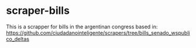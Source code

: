 scraper-bills
=============

This is a scrapper for bills in the argentinan congress based in: https://github.com/ciudadanointeligente/scrapers/tree/bills_senado_wspublico_deltas
